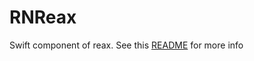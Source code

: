 # RNReax

Swift component of reax. See this [README](https://github.com/wavejumper/reax) for more info
